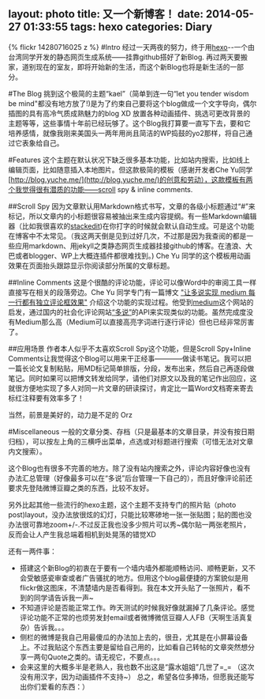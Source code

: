 layout: photo 
title: 又一个新博客！
date: 2014-05-27 01:33:55
tags: hexo 
categories: Diary 
---

{% flickr 14280716025 z %}
#Intro
经过一天两夜的努力，终于用[hexo](http://hexo.io)--一个由台湾同学开发的静态网页生成系统——挂靠github搭好了新Blog. 再过两天要搬家，道别现在的室友，即将开始新的生活，而这个新Blog也将是新生活的一部分。

#The Blog
挑到这个极简的主题“kael”（简单到连一句“let you tender wisdom be mind"都没有地方放了!)是为了约束自己要将这个blog做成一个文字导向，偶尔插图的具有高冷气质成熟魅力的blog XD 放置各种动画插件、挑选可更改背景的主题等等，这些事情十年前已经玩够了。这个Blog我打算要一直写下去，要和它培养感情，就像我刚来美国头一两年用尚且简洁的WP捣鼓的yo2那样，将自己通过它表象给自己。

#Features
这个主题在默认状况下缺乏很多基本功能，比如站内搜索，比如线上编辑页面，比如随意插入本地图片。但这款极简的模板（感谢开发者Che Yu同学[http://blog.yuche.me/](http://blog.yuche.me/)的创意和劳动），这款模板有两个我觉得很有潜质的功能——scroll spy & inline comments.

##Scroll Spy
因为文章默认用Markdown格式书写，文章的各级小标题通过“#”来标记，所以文章内的小标题很容易被抽出来生成内容提纲。有一些Markdown编辑器（比如我很喜欢的[stackedit](http://stackedit.io))在你打字的时候就会默认自动生成。可是这个功能在博客中不太常见。（我这两天倒是见到过好几次，不过那是因为我查阅的都是一些应用markdown、用jekyll之类静态网页生成器挂接github的博客。在渣浪、大巴或者blogger、WP上大概连插件都很难找到。) Che Yu 同学的这个模板用动画效果在页面抬头跟踪显示你阅读部分所属的文章标题。

##Inline Comments
这是个很酷的评论功能，评论可以像Word中的审阅工具一样直接写在相关的段落旁边。Che Yu 同学专门有一篇博文 ["让多说实现 medium 每一行都有独立评论框效果"](http://blog.yuche.me/mutilple-threads-duoshuo/ "让多说实现 medium 每一行都有独立评论框效果") 介绍这个功能的实现过程。他受到[medium](http://medium.com)这个网站的启发，通过国内的社会化评论网站[“多说”](http://duoshuo.com)的API来实现类似的功能。虽然完成度没有Medium那么高（Medium可以直接高亮字词进行逐行评论）但也已经非常厉害了。

##应用场景
作者本人似乎不太喜欢Scroll Spy这个功能，但是Scroll Spy+Inline Comments让我觉得这个Blog可以用来干正经事————做读书笔记。我可以把一篇长论文复制粘贴，用MD标记简单排版，分段，发布出来，然后自己再逐段做笔记。同时如果可以把博文转发给同学，请他们对原文以及我的笔记作出回应，这就很方便地实现了多人对同一片文章的研读探讨，肯定比一篇Word文档寄来寄去标红注释要有效率多了！

当然，前景是美好的，动力是不足的 Orz 

#Miscellaneous 
一般的文章分类、存档（只是最基本的文章目录，并没有按日期归档），可以按左上角的三横呼出菜单，点选或对标题进行搜索（可惜无法对文章内文搜索）。

这个Blog也有很多不完善的地方。除了没有站内搜索之外，评论内容好像也没有办法汇总管理（好像最多可以在“多说”后台管理一下自己的），而且好像评论前还要求先登陆微博豆瓣之类的东西，比较不友好。

另外比起其他一些流行的hexo主题，这个主题不支持专门的照片贴（photo post)layout，没办法放很炫的幻灯，只能比较寒碜地一张一张贴图；贴的图也没办法很可靠地zoom+/-.不过反正我也没多少照片可以秀~偶尔贴一两张老照片，反而会让人产生我总端着相机到处晃荡的错觉XD 

还有一两件事：

+ 搭建这个新Blog的初衷在于要有一个墙内墙外都能顺畅访问、顺畅更新，又不会受敏感瓷审查或者广告骚扰的地方。但用这个blog最便捷的方案貌似是用flickr做这图床，不清楚墙内是否看得到。我在本文开头贴了一张照片，看不到的同学请告诉我一声~
+ 不知道评论是否能正常工作。昨天测试的时候我好像就漏掉了几条评论。感觉评论功能不正常的也烦劳发封email或者微博微信豆瓣人人FB（天啊生活真复杂）告诉我。。。
+ 侧栏的微博是我自己用最傻瓜的办法加上去的，很丑，尤其是在小屏幕设备上。不过我贴这个东西主要是留给自己用的，比如看自己转帖的文章突然想分享一两句Quote之类的。请无视它，不要点。。。
+ 会来这里的大概多半是老熟人，我也数不出这是“露水姐姐”几世了=_= （这次没有用汉字，因为动画插件不支持~） 总之，希望各位多捧场，但愿我还能写出你们爱看的东西：）

